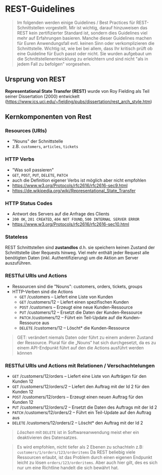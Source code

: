 # REST-Guidelines

> Im folgenden werden einige Guidelines / Best Practices für REST-Schnittstellen vorgestellt.
> Mir ist wichtig, darauf hinzuweisen das REST kein zertifizierter Standard ist, sondern dies Guidelines
> viel mehr auf Erfahrungen basieren. Manche dieser Guidelines machen für Euren Anwendungsfall evtl. keinen Sinn
> oder verkomplizieren die Schnittstelle. Wichtig ist, wie bei bei allem, dass Ihr kritisch prüft ob
> eine Guideline für Euch passt oder nicht. Sie wurden aufgebaut um die Schnittstellenentwicklung zu
> erleichtern und sind nicht "als in jedem Fall zu befolgen" vorgesehen.

## Ursprung von REST

**Representational State Transfer (REST)** wurde von Roy Fielding als Teil seiner Dissertation (2000)
entwickelt (https://www.ics.uci.edu/~fielding/pubs/dissertation/rest_arch_style.htm)

## Kernkomponenten von Rest

### Resources (URIs)

- "Nouns" der Schnittstelle
- z.B. `customers`, `articles`, `tickets`

### HTTP Verbs

- "Was soll passieren"
- `GET`, `POST`, `PUT`, `DELETE`, `PATCH`
- auch die Definition eigener Verbs ist möglich aber nicht empfohlen
- https://www.w3.org/Protocols/rfc2616/rfc2616-sec9.html
- https://de.wikipedia.org/wiki/Representational_State_Transfer

### HTTP Status Codes

- Antwort des Servers auf die Anfrage des Clients
- `200 OK`, `201 CREATED`, `404 NOT FOUND`, `500 INTERNAL SERVER ERROR`
- https://www.w3.org/Protocols/rfc2616/rfc2616-sec10.html

### Stateless

REST Schnittstellen sind **zustandlos** d.h. sie speichern keinen Zustand der Schnittstelle über Requests hinweg. Viel mehr enthält jeder Request alle benötigten Daten (inkl. Authentifizierung) um die Aktion am Server auszuführen.

### RESTful URIs und Actions

- Ressourcen sind die "Nouns": customers, orders, tickets, groups
- HTTP-Verben sind die Actions
  - `GET` /customers – Liefert eine Liste von Kunden
  - `GET` /customers/12 – Liefert einen spezifischen Kunden
  - `POST` /customers – Erzeugt eine neue Kunden-Ressource
  - `PUT` /customers/12 – Ersetzt die Daten der Kunden-Ressource
  - `PATCH` /customers/12 – Führt ein Teil-Update auf die Kunden-Ressource aus
  - `DELETE` /customers/12 – Löscht\* die Kunden-Ressource

> GET: verändert niemals Daten oder führt zu einem anderen Zustand der Ressource. Plural für die „Nouns“ hat sich durchgesetzt, da es zu einem API-Endpunkt führt auf den die Actions ausführt werden können

### RESTful URIs und Actions mit Relationen / Verschachtelungen

- `GET` /customers/12/orders – Liefert eine Liste von Aufträgen für den Kunden 12
- `GET` /customers/12/orders/2 – Liefert den Auftrag mit der Id 2 für den Kunden 12
- `POST` /customers/12/orders – Erzeugt einen neuen Auftrag für den Kunden 12
- `PUT` /customers/12/orders/2 – Ersetzt die Daten des Auftrags mit der Id 2
- `PATCH` /customers/12/orders/2 – Führt ein Teil-Update auf den Auftrag aus
- `DELETE` /customers/12/orders/2 – Löscht\* den Auftrag mit der Id 2

> _Löschen_ mit `DELETE` ist in Softwareanwendung meist eher ein deaktivieren des Datensatzes.

> Es wird empfohlen, nicht tiefer als 2 Ebenen zu schachteln
> z.B: `customers/1/orders/123/orderitems`
> Da REST beliebig viele Ressourcen erlaubt, ist das Problem durch einen eigenen Endpunkt leicht zu lösen `orders/123/orderitems`. Aber auch hier gilt, des es sich nur um eine Richtline handelt die sich bewährt hat.


